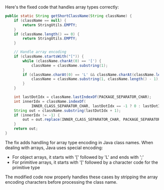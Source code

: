 Here's the fixed code that handles array types correctly:

```java
public static String getShortClassName(String className) {
    if (className == null) {
        return StringUtils.EMPTY;
    }
    if (className.length() == 0) {
        return StringUtils.EMPTY;
    }

    // Handle array encoding
    if (className.startsWith("[")) {
        while (className.charAt(0) == '[') {
            className = className.substring(1);
        }
        if (className.charAt(0) == 'L' && className.charAt(className.length() - 1) == ';') {
            className = className.substring(1, className.length() - 1);
        }
    }

    int lastDotIdx = className.lastIndexOf(PACKAGE_SEPARATOR_CHAR);
    int innerIdx = className.indexOf(
            INNER_CLASS_SEPARATOR_CHAR, lastDotIdx == -1 ? 0 : lastDotIdx + 1);
    String out = className.substring(lastDotIdx + 1);
    if (innerIdx != -1) {
        out = out.replace(INNER_CLASS_SEPARATOR_CHAR, PACKAGE_SEPARATOR_CHAR);
    }
    return out;
}
```

The fix adds handling for array type encoding in Java class names. When dealing with arrays, Java uses special encoding:
- For object arrays, it starts with '[' followed by 'L' and ends with ';'
- For primitive arrays, it starts with '[' followed by a character code for the primitive type

The modified code now properly handles these cases by stripping the array encoding characters before processing the class name.
